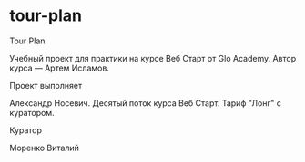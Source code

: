 # tour-plan

Tour Plan

Учебный проект для практики на курсе Веб Старт от Glo Academy. Автор курса — Артем Исламов.





Проект выполняет

Александр Носевич. Десятый поток курса Веб Старт. Тариф "Лонг" с куратором.





Куратор

Моренко Виталий



